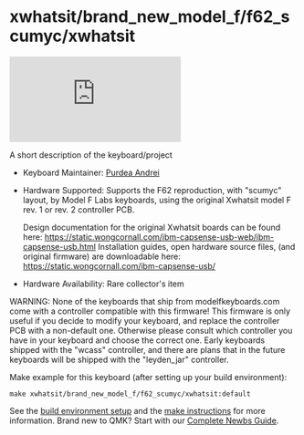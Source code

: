 # xwhatsit/brand_new_model_f/f62_scumyc/xwhatsit

![xwhatsit/brand_new_model_f/f62_scumyc/xwhatsit](https://geekhack.org/index.php?action=dlattach;topic=79141.0;attach=271408;image)

A short description of the keyboard/project

* Keyboard Maintainer: [Purdea Andrei](https://github.com/purdeaandrei)
* Hardware Supported: Supports the F62 reproduction, with "scumyc" layout, by Model F Labs keyboards, using the original Xwhatsit model F rev. 1 or rev. 2 controller PCB.

  Design documentation for the original Xwhatsit boards can be found here: https://static.wongcornall.com/ibm-capsense-usb-web/ibm-capsense-usb.html
  Installation guides, open hardware source files, (and original firmware) are downloadable here: https://static.wongcornall.com/ibm-capsense-usb/

* Hardware Availability: Rare collector's item

WARNING: None of the keyboards that ship from modelfkeyboards.com come with a controller compatible with this firmware!
This firmware is only useful if you decide to modify your keyboard, and replace the controller PCB with a non-default one.
Otherwise please consult which controller you have in your keyboard and choose the correct one. Early keyboards shipped with the "wcass" controller,
and there are plans that in the future keyboards will be shipped with the "leyden_jar" controller.

Make example for this keyboard (after setting up your build environment):

    make xwhatsit/brand_new_model_f/f62_scumyc/xwhatsit:default

See the [build environment setup](https://docs.qmk.fm/#/getting_started_build_tools) and the [make instructions](https://docs.qmk.fm/#/getting_started_make_guide) for more information. Brand new to QMK? Start with our [Complete Newbs Guide](https://docs.qmk.fm/#/newbs).

